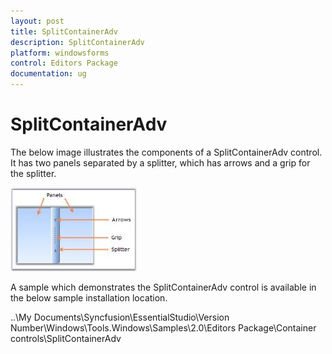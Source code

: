 ```yaml
---
layout: post
title: SplitContainerAdv
description: SplitContainerAdv
platform: windowsforms
control: Editors Package
documentation: ug
---
```


# SplitContainerAdv

The below image illustrates the components of a SplitContainerAdv control. It has two panels separated by a splitter, which has arrows and a grip for the splitter.



 ![](SplitContainerAdv-Images/Overview_img395.jpeg) 



A sample which demonstrates the SplitContainerAdv control is available in the below sample installation location.

..\My Documents\Syncfusion\EssentialStudio\Version Number\Windows\Tools.Windows\Samples\2.0\Editors Package\Container controls\SplitContainerAdv
